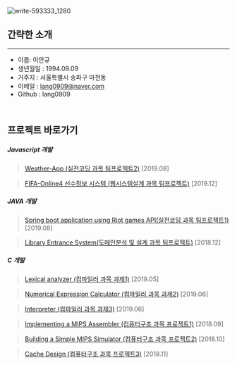![write-593333_1280](https://user-images.githubusercontent.com/24869943/48058937-20e94700-e1fb-11e8-8016-ff16147bc43d.jpg)


## 간략한 소개
-------------
* 이름: 이안규
* 생년월일 : 1994.09.09   
* 거주지 : 서울특별시 송파구 마천동
* 이메일 : lang0909@naver.com
* Github : lang0909
```


```
## 프로젝트 바로가기


##### Javascript 개발

> [Weather-App (실전코딩 과목 팀프로젝트2)](https://github.com/lang0909/TeamProject_Weather-app) [2019.08]

> [FIFA-Online4 선수정보 시스템 (웹시스템설계 과목 팀프로젝트)](https://github.com/lang0909/WebSystem_project) [2019.12]


##### JAVA 개발

> [Spring boot application using Riot games API(실전코딩 과목 팀프로젝트1)](https://github.com/lang0909/TeamProject_Riotgames-api-assignment)   [2019.08]

> [Library Entrance System(도메인분석 및 설계 과목 팀프로젝트)](https://github.com/lang0909/Domain-analysis-and-design-library-entrance-system) [2018.12]



##### C 개발

> [Lexical analyzer (컴파일러 과목 과제1)](https://github.com/lang0909/Compiler_project1_lexical_analyzer) [2019.05]

> [Numerical Expression Calculator (컴파일러 과목 과제2)](https://github.com/lang0909/Compiler_project2_numerical-expression-calculator)       [2019.06]

> [Interpreter (컴파일러 과목 과제3)](https://github.com/lang0909/Compiler_project3_interpreter) [2019.06]

> [Implementing a MIPS Assembler (컴퓨터구조 과목 프로젝트1)](https://github.com/lang0909/Computer_architecture_project1) [2018.09]

> [Building a Simple MIPS Simulator (컴퓨터구조 과목 프로젝트2)](https://github.com/lang0909/Computer_architecture_project2) [2018.10]

> [Cache Design (컴퓨터구조 과목 프로젝트3)](https://github.com/lang0909/Computer_architecture_project3) [2018.11]

